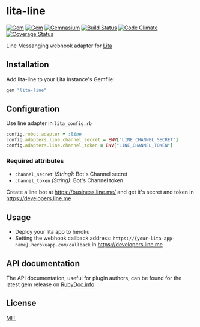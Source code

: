 # lita-line
[![Gem](https://img.shields.io/gem/v/lita-line.svg)](https://rubygems.org/gems/lita-line)
[![Gem](https://img.shields.io/gem/dt/lita-line.svg)](https://rubygems.org/gems/lita-line)
[![Gemnasium](https://img.shields.io/gemnasium/aar0nTw/lita-line.svg)](https://gemnasium.com/github.com/aar0nTw/lita-line)
[![Build Status](https://img.shields.io/travis/aar0nTw/lita-line.svg)](https://travis-ci.org/aar0nTw/lita-line)
[![Code Climate](https://codeclimate.com/github/aar0nTw/lita-line/badges/gpa.svg)](https://codeclimate.com/github/aar0nTw/lita-line)
[![Coverage Status](https://img.shields.io/coveralls/aar0nTw/lita-line.svg)](https://coveralls.io/github/aar0nTw/lita-line?branch=master)

Line Messanging webhook adapter for [Lita](https://github.com/litaio/lita)

## Installation

Add lita-line to your Lita instance's Gemfile:

``` ruby
gem "lita-line"
```

## Configuration

Use line adapter in `lita_config.rb`

``` ruby
config.robot.adapter = :line
config.adapters.line.channel_secret = ENV["LINE_CHANNEL_SECRET"]
config.adapters.line.channel_token = ENV["LINE_CHANNEL_TOKEN"]
```

### Required attributes

- `channel_secret` _(String)_: Bot's Channel secret
- `channel_token` _(String)_: Bot's Channel token

Create a line bot at https://business.line.me/ and get it's secret and token in https://developers.line.me 
  
## Usage

- Deploy your lita app to heroku
- Setting the webhook callback address: `https://{your-lita-app-name}.herokuapp.com/callback` in https://developers.line.me 

## API documentation

The API documentation, useful for plugin authors, can be found for the latest gem release on [RubyDoc.info](http://www.rubydoc.info/gems/lita-line)

## License

[MIT](http://opensource.org/licenses/MIT)

